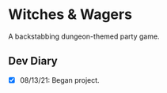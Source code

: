 # Witches & Wagers
A backstabbing dungeon-themed party game.

## Dev Diary
- [x] 08/13/21: 
Began project.
